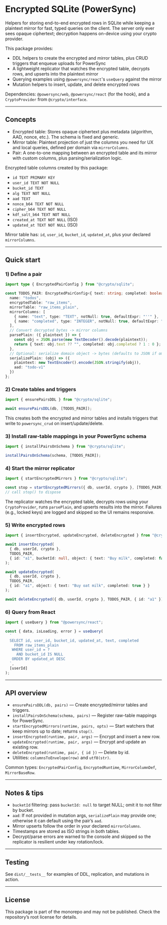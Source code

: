 # Encrypted SQLite (PowerSync)

Helpers for storing end-to-end encrypted rows in SQLite while keeping a plaintext mirror for fast, typed queries on the client. The server only ever sees opaque ciphertext; decryption happens on-device using your crypto provider.

This package provides:

- DDL helpers to create the encrypted and mirror tables, plus CRUD triggers that enqueue uploads for PowerSync
- A lightweight replicator that watches the encrypted table, decrypts rows, and upserts into the plaintext mirror
- Querying examples using `@powersync/react`'s `useQuery` against the mirror
- Mutation helpers to insert, update, and delete encrypted rows

Dependencies: `@powersync/web`, `@powersync/react` (for the hook), and a `CryptoProvider` from `@crypto/interface`.

---

## Concepts

- Encrypted table: Stores opaque ciphertext plus metadata (algorithm, AAD, nonce, etc.). The schema is fixed and generic.
- Mirror table: Plaintext projection of just the columns you need for UX and local queries, defined per domain via `mirrorColumns`.
- Pair: A one-to-one mapping between an encrypted table and its mirror with custom columns, plus parsing/serialization logic.

Encrypted table columns created by this package:

- `id TEXT PRIMARY KEY`
- `user_id TEXT NOT NULL`
- `bucket_id TEXT`
- `alg TEXT NOT NULL`
- `aad TEXT`
- `nonce_b64 TEXT NOT NULL`
- `cipher_b64 TEXT NOT NULL`
- `kdf_salt_b64 TEXT NOT NULL`
- `created_at TEXT NOT NULL` (ISO)
- `updated_at TEXT NOT NULL` (ISO)

Mirror table has: `id`, `user_id`, `bucket_id`, `updated_at`, plus your declared `mirrorColumns`.

---

## Quick start

### 1) Define a pair

```ts
import type { EncryptedPairConfig } from "@crypto/sqlite";

const TODOS_PAIR: EncryptedPairConfig<{ text: string; completed: boolean }> = {
  name: "todos",
  encryptedTable: "raw_items",
  mirrorTable: "raw_items_plain",
  mirrorColumns: [
    { name: "text", type: "TEXT", notNull: true, defaultExpr: "''" },
    { name: "completed", type: "INTEGER", notNull: true, defaultExpr: "0" }
  ],
  // Convert decrypted bytes -> mirror columns
  parsePlain: ({ plaintext }) => {
    const obj = JSON.parse(new TextDecoder().decode(plaintext));
    return { text: obj.text ?? "", completed: obj.completed ? 1 : 0 };
  },
  // Optional: serialize domain object -> bytes (defaults to JSON if omitted)
  serializePlain: (obj) => ({
    plaintext: new TextEncoder().encode(JSON.stringify(obj)),
    aad: "todo-v1"
  })
};
```

### 2) Create tables and triggers

```ts
import { ensurePairsDDL } from "@crypto/sqlite";

await ensurePairsDDL(db, [TODOS_PAIR]);
```

This creates both the encrypted and mirror tables and installs triggers that write to `powersync_crud` on insert/update/delete.

### 3) Install raw-table mappings in your PowerSync schema

```ts
import { installPairsOnSchema } from "@crypto/sqlite";

installPairsOnSchema(schema, [TODOS_PAIR]);
```

### 4) Start the mirror replicator

```ts
import { startEncryptedMirrors } from "@crypto/sqlite";

const stop = startEncryptedMirrors({ db, userId, crypto }, [TODOS_PAIR], { throttleMs: 150 });
// call stop() to dispose
```

The replicator watches the encrypted table, decrypts rows using your `CryptoProvider`, runs `parsePlain`, and upserts results into the mirror. Failures (e.g., locked keys) are logged and skipped so the UI remains responsive.

### 5) Write encrypted rows

```ts
import { insertEncrypted, updateEncrypted, deleteEncrypted } from "@crypto/sqlite";

await insertEncrypted(
  { db, userId, crypto },
  TODOS_PAIR,
  { id: "a1", bucketId: null, object: { text: "Buy milk", completed: false } }
);

await updateEncrypted(
  { db, userId, crypto },
  TODOS_PAIR,
  { id: "a1", object: { text: "Buy oat milk", completed: true } }
);

await deleteEncrypted({ db, userId, crypto }, TODOS_PAIR, { id: "a1" });
```

### 6) Query from React

```ts
import { useQuery } from "@powersync/react";

const { data, isLoading, error } = useQuery(
  `
  SELECT id, user_id, bucket_id, updated_at, text, completed
    FROM raw_items_plain
   WHERE user_id = ?
     AND bucket_id IS NULL
   ORDER BY updated_at DESC
  `,
  [userId]
);
```

---

## API overview

- `ensurePairsDDL(db, pairs)` — Create encrypted/mirror tables and triggers.
- `installPairsOnSchema(schema, pairs)` — Register raw-table mappings for PowerSync.
- `startEncryptedMirrors(runtime, pairs, opts)` — Start watchers that keep mirrors up to date; returns `stop()`.
- `insertEncrypted(runtime, pair, args)` — Encrypt and insert a new row.
- `updateEncrypted(runtime, pair, args)` — Encrypt and update an existing row.
- `deleteEncrypted(runtime, pair, { id })` — Delete by id.
- Utilities: `columnsToEnvelope(row)` and `utf8(str)`.

Common types: `EncryptedPairConfig`, `EncryptedRuntime`, `MirrorColumnDef`, `MirrorBaseRow`.

---

## Notes & tips

- `bucketId` filtering: pass `bucketId: null` to target NULL; omit it to not filter by bucket.
- `aad`: If not provided in mutation args, `serializePlain` may provide one; otherwise it can default using the pair’s `aad`.
- Mirror upserts follow the order in your declared `mirrorColumns`.
- Timestamps are stored as ISO strings in both tables.
- Decrypt/parse errors are warned to the console and skipped so the replicator is resilient under key rotation/lock.

---

## Testing

See `dist/__tests__` for examples of DDL, replication, and mutations in action.

---

## License

This package is part of the monorepo and may not be published. Check the repository’s root license for details.
